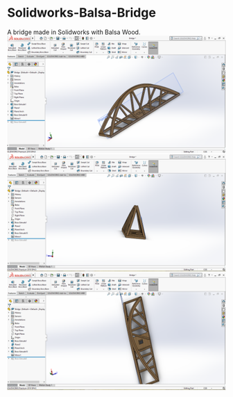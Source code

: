 # Solidworks-Balsa-Bridge
A bridge made in Solidworks with Balsa Wood.
<img src = "https://github.com/Shashvat-Jain/Solidworks-Balsa-Bridge/blob/main/Front%20View.png ">
<img src = " https://github.com/Shashvat-Jain/Solidworks-Balsa-Bridge/blob/main/Side%20View.png">
<img src = "https://github.com/Shashvat-Jain/Solidworks-Balsa-Bridge/blob/main/Top%20View.png ">
